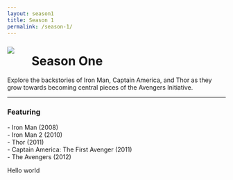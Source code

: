 ```yaml
---
layout: season1
title: Season 1
permalink: /season-1/
---
```


<img src="../assets/images/seasonOne_450px.jpg" style="float: left; padding: 10px 40px 10px 0px;" />

# Season One

Explore the backstories of Iron Man, Captain America, and Thor as they grow towards becoming central pieces of the Avengers Initiative.

* * *

### Featuring

<p>
- Iron Man (2008)<br />
- Iron Man 2 (2010)<br />
- Thor (2011)<br />
- Captain America: The First Avenger (2011)<br />
- The Avengers (2012)
</p>

<p style="clear: both;"></p>

Hello world
